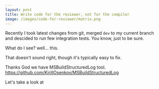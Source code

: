 ```yaml
---
layout: post
title: Write code for the reviewer, not for the compiler 
image: /images/code-for-reviewer/matrix.png
---
```


Recently I took latest changes from git, merged `dev` to my current branch and descided to run few integration tests. You know, just to be sure.

What do I see? well... this.

That doesn't sound right, though it's typically easy to fix. 

Thanks God we have MSBuildStructuredLog tool. 
https://github.com/KirillOsenkov/MSBuildStructuredLog

Let's take a look at 
